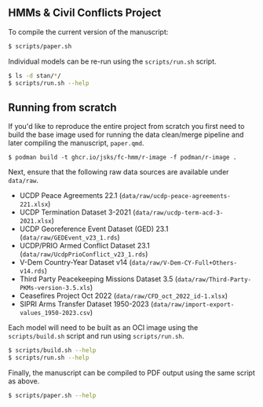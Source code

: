 HMMs & Civil Conflicts Project
---

To compile the current version of the manuscript:

```sh
$ scripts/paper.sh
```

Individual models can be re-run using the `scripts/run.sh` script.

```sh
$ ls -d stan/*/
$ scripts/run.sh --help
```

## Running from scratch

If you'd like to reproduce the entire project from scratch you first
need to build the base image used for running the data clean/merge
pipeline and later compiling the manuscript, `paper.qmd`.

```
$ podman build -t ghcr.io/jsks/fc-hmm/r-image -f podman/r-image .
```

Next, ensure that the following raw data sources are available under `data/raw`.

- UCDP Peace Agreements 22.1 (`data/raw/ucdp-peace-agreements-221.xlsx`)
- UCDP Termination Dataset 3-2021 (`data/raw/ucdp-term-acd-3-2021.xlsx`)
- UCDP Georeference Event Dataset (GED) 23.1 (`data/raw/GEDEvent_v23_1.rds`)
- UCDP/PRIO Armed Conflict Dataset 23.1 (`data/raw/UcdpPrioConflict_v23_1.rds`)
- V-Dem Country-Year Dataset v14 (`data/raw/V-Dem-CY-Full+Others-v14.rds`)
- Third Party Peacekeeping Missions Dataset 3.5 (`data/raw/Third-Party-PKMs-version-3.5.xls`)
- Ceasefires Project Oct 2022 (`data/raw/CFD_oct_2022_id-1.xlsx`)
- SIPRI Arms Transfer Dataset 1950-2023 (`data/raw/import-export-values_1950-2023.csv`)

Each model will need to be built as an OCI image using the
`scripts/build.sh` script and run using `scripts/run.sh`.

```sh
$ scripts/build.sh --help
$ scripts/run.sh --help
```


Finally, the manuscript can be compiled to PDF output using the same script as above.

```sh
$ scripts/paper.sh --help
```


